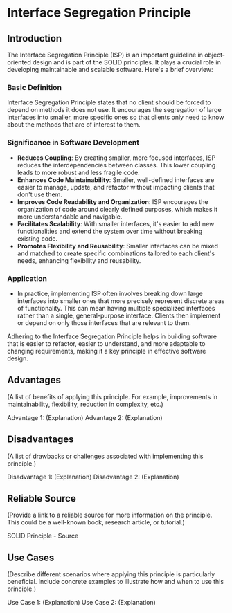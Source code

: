 # Interface Segregation Principle

## Introduction

The Interface Segregation Principle (ISP) is an important guideline in object-oriented design and is part of the SOLID principles. It plays a crucial role in developing maintainable and scalable software. Here's a brief overview:

### Basic Definition

Interface Segregation Principle states that no client should be forced to depend on methods it does not use. It encourages the segregation of large interfaces into smaller, more specific ones so that clients only need to know about the methods that are of interest to them.

### Significance in Software Development

- **Reduces Coupling**: By creating smaller, more focused interfaces, ISP reduces the interdependencies between classes. This lower coupling leads to more robust and less fragile code.
- **Enhances Code Maintainability**: Smaller, well-defined interfaces are easier to manage, update, and refactor without impacting clients that don't use them.
- **Improves Code Readability and Organization**: ISP encourages the organization of code around clearly defined purposes, which makes it more understandable and navigable.
- **Facilitates Scalability**: With smaller interfaces, it's easier to add new functionalities and extend the system over time without breaking existing code.
- **Promotes Flexibility and Reusability**: Smaller interfaces can be mixed and matched to create specific combinations tailored to each client's needs, enhancing flexibility and reusability.

### Application

- In practice, implementing ISP often involves breaking down large interfaces into smaller ones that more precisely represent discrete areas of functionality. This can mean having multiple specialized interfaces rather than a single, general-purpose interface. Clients then implement or depend on only those interfaces that are relevant to them.

Adhering to the Interface Segregation Principle helps in building software that is easier to refactor, easier to understand, and more adaptable to changing requirements, making it a key principle in effective software design.

## Advantages

(A list of benefits of applying this principle. For example, improvements in maintainability, flexibility, reduction in complexity, etc.)

Advantage 1: (Explanation)
Advantage 2: (Explanation)

## Disadvantages

(A list of drawbacks or challenges associated with implementing this principle.)

Disadvantage 1: (Explanation)
Disadvantage 2: (Explanation)

## Reliable Source

(Provide a link to a reliable source for more information on the principle. This could be a well-known book, research article, or tutorial.)

SOLID Principle - Source

## Use Cases

(Describe different scenarios where applying this principle is particularly beneficial. Include concrete examples to illustrate how and when to use this principle.)

Use Case 1: (Explanation)
Use Case 2: (Explanation)
